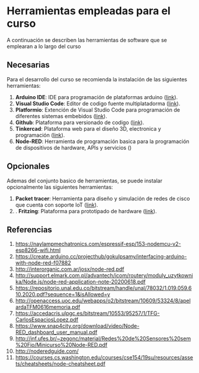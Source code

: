 # Herramientas empleadas para el curso

A continuación se describen las herramientas de software que se emplearan a lo largo del curso

## Necesarias

Para el desarrollo del curso se recomienda la instalación de las siguientes herramientas:

1. **Arduino IDE**: IDE para programación de plataformas arduino ([link](https://www.arduino.cc/en/software)).
2. **Visual Studio Code**: Editor de codigo fuente multiplatadorma ([link](https://code.visualstudio.com/)).
3. **Platformio**: Extención de Visual Studio Code para programación de diferentes sistemas embebidos ([link](https://marketplace.visualstudio.com/items?itemName=platformio.platformio-ide)).
4. **Github**: Plataforma para versionado de codigo ([link](https://github.com/)).
5. **Tinkercad**: Plataforma web para el diseño 3D, electronica y programación ([link](https://www.tinkercad.com/)).
7. **Node-RED**: Herramienta de programación basica para la programación de dispositivos de hardware, APIs y servicios ([](https://nodered.org/))

## Opcionales

Ademas del conjunto basico de herramientas, se puede instalar opcionalmente las siguientes herramientas:
1. **Packet tracer**: Herramienta para diseño y simulación de redes de cisco que cuenta con soporte IoT ([link](https://www.netacad.com/es/courses/packet-tracer)).
2. . **Fritzing**: Plataforma para prototipado de hardware ([link](https://fritzing.org/)).


## Referencias
1. https://naylampmechatronics.com/espressif-esp/153-nodemcu-v2-esp8266-wifi.html
2. https://create.arduino.cc/projecthub/gokulpsamy/interfacing-arduino-with-node-red-f07882
3. http://interorganic.com.ar/josx/node-red.pdf
4. http://support.elmark.com.pl/advantech/icom/routery/moduly_uzytkownika/Node.js/node-red-application-note-20200618.pdf
5. https://repositorio.unal.edu.co/bitstream/handle/unal/78032/1.019.059.610.2020.pdf?sequence=1&isAllowed=y
6. http://openaccess.uoc.edu/webapps/o2/bitstream/10609/53324/8/apelardaTFM0616memoria.pdf
7. https://accedacris.ulpgc.es/bitstream/10553/95257/1/TFG-CarlosEspaciosLopez.pdf
8. https://www.snap4city.org/download/video/Node-RED_dashboard_user_manual.pdf
9. http://inf.ufes.br/~zegonc/material/Redes%20de%20Sensores%20sem%20Fio/Minicurso%20Node-RED.pdf
10. http://noderedguide.com/
11. https://courses.cs.washington.edu/courses/cse154/19su/resources/assets/cheatsheets/node-cheatsheet.pdf

